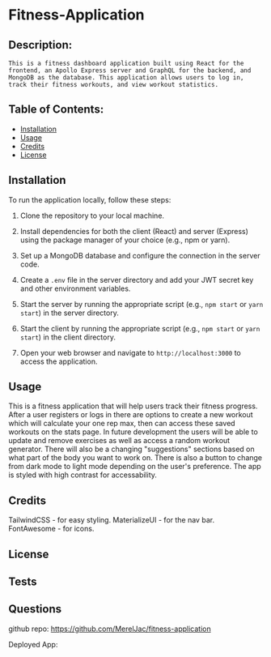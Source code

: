 # Fitness-Application


## Description:
    This is a fitness dashboard application built using React for the frontend, an Apollo Express server and GraphQL for the backend, and MongoDB as the database. This application allows users to log in, track their fitness workouts, and view workout statistics.

## Table of Contents:
* [Installation](#installation)
* [Usage](#usage)
* [Credits](#credits)
* [License](#license)

## Installation

To run the application locally, follow these steps:

1. Clone the repository to your local machine.

2. Install dependencies for both the client (React) and server (Express) using the package manager of your choice (e.g., npm or yarn).

3. Set up a MongoDB database and configure the connection in the server code.

4. Create a `.env` file in the server directory and add your JWT secret key and other environment variables.

5. Start the server by running the appropriate script (e.g., `npm start` or `yarn start`) in the server directory.

6. Start the client by running the appropriate script (e.g., `npm start` or `yarn start`) in the client directory.

7. Open your web browser and navigate to `http://localhost:3000` to access the application.


## Usage
This is a fitness application that will help users track their fitness progress. After a user registers or logs in there are options to create a new workout which will calculate your one rep max, then can access these saved workouts on the stats page. In future development the users will be able to update and remove exercises as well as access a random workout generator. There will also be a changing "suggestions" sections based on what part of the body you want to work on. There is also a button to change from dark mode to light mode depending on the user's preference. The app is styled with high contrast for accessability. 

## Credits

TailwindCSS - for easy styling.
MaterializeUI - for the nav bar. 
FontAwesome - for icons. 

## License  

## Tests


## Questions

github repo:
https://github.com/MerelJac/fitness-application

Deployed App:


